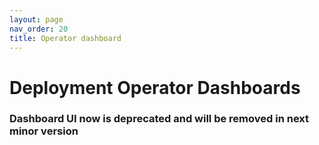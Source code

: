 ```yaml
---
layout: page
nav_order: 20
title: Operator dashboard
---
```


# Deployment Operator Dashboards

### Dashboard UI now is deprecated and will be removed in next minor version
